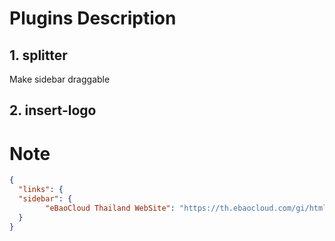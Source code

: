 # Plugins Description

## 1. splitter
Make sidebar draggable

## 2. insert-logo




# Note

```json
{
  "links": {
  "sidebar": {
        "eBaoCloud Thailand WebSite": "https://th.ebaocloud.com/gi/html/index.html"
  }
}
```
